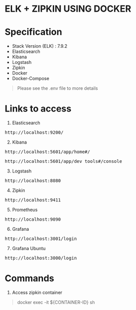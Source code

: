 # ELK + ZIPKIN USING DOCKER

# Specification

- Stack Version (ELK) : 7.9.2
- Elasticsearch
- Kibana
- Logstash
- Zipkin
- Docker
- Docker-Compose

> Please see the .env file to more details

# Links to access

1. Elasticsearch
<pre>http://localhost:9200/</pre>

2. Kibana
<pre>http://localhost:5601/app/home#/</pre>
<pre>http://localhost:5601/app/dev_tools#/console</pre>

3. Logstash
<pre>http://localhost:8080</pre>

4. Zipkin
<pre>http://localhost:9411</pre>

5. Prometheus
<pre>http://localhost:9090</pre>

6. Grafana
<pre>http://localhost:3001/login</pre>

7. Grafana Ubuntu
<pre>http://localhost:3000/login</pre>

# Commands

1. Access zipkin container

> docker exec -it ${CONTAINER-ID} sh
